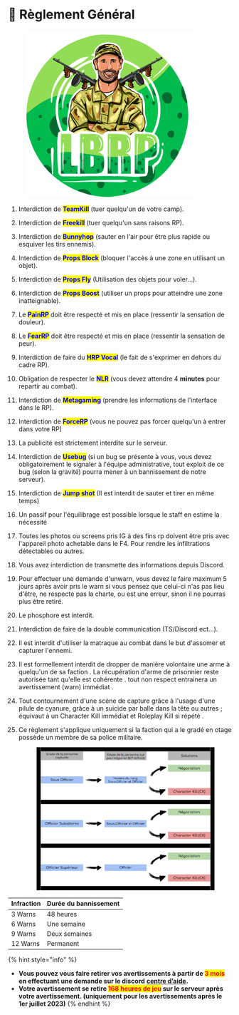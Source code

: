 # 📝 Règlement Général



<figure><img src=".gitbook/assets/discord.png" alt="" width="375"><figcaption></figcaption></figure>

1. Interdiction de <mark style="color:blue;">**TeamKill**</mark> (tuer quelqu'un de votre camp).
2. Interdiction de <mark style="color:blue;">**Freekill**</mark> (tuer quelqu'un sans raisons RP).
3. Interdiction de <mark style="color:blue;">**Bunnyhop**</mark> (sauter en l'air pour être plus rapide ou esquiver les tirs ennemis).
4. Interdiction de <mark style="color:blue;">**Props Block**</mark> (bloquer l'accès à une zone en utilisant un objet).
5. Interdiction de <mark style="color:blue;">**Props Fly**</mark> (Utilisation des objets pour voler...).
6. Interdiction de <mark style="color:blue;">**Props Boost**</mark> (utiliser un props pour atteindre une zone inatteignable).
7. Le <mark style="color:blue;">**PainRP**</mark> doit être respecté et mis en place (ressentir la sensation de douleur).
8. Le <mark style="color:blue;">**FearRP**</mark> doit être respecté et mis en place (ressentir la sensation de peur).
9. Interdiction de faire du <mark style="color:blue;">**HRP Vocal**</mark> (le fait de s'exprimer en dehors du cadre RP).
10. Obligation de respecter le <mark style="color:blue;">**NLR**</mark> (vous devez attendre 4 **minutes** pour repartir au combat).
11. Interdiction de <mark style="color:blue;">**Metagaming**</mark> (prendre les informations de l'interface dans le RP).
12. Interdiction de <mark style="color:blue;">**ForceRP**</mark> (vous ne pouvez pas forcer quelqu'un à entrer dans votre RP)
13. La publicité est strictement interdite sur le serveur.
14. Interdiction de <mark style="color:blue;">**Usebug**</mark> (si un bug se présente à vous, vous devez obligatoirement le signaler à l'équipe administrative, tout exploit de ce bug (selon la gravité) pourra mener à un bannissement de notre serveur).
15. Interdiction de <mark style="color:blue;">**Jump shot**</mark> (Il est interdit de sauter et tirer en même temps)
16. Un passif pour l'équilibrage est possible lorsque le staff en estime la nécessité
17. Toutes les photos ou screens pris IG à des fins rp doivent être pris avec l'appareil photo achetable dans le F4. Pour rendre les infiltrations détectables ou autres.
18. Vous avez interdiction de transmette des informations depuis Discord.
19. Pour effectuer une demande d'unwarn, vous devez le faire maximum 5 jours après avoir pris le warn si vous pensez que celui-ci n'as pas lieu d'être, ne respecte pas la charte, ou est une erreur, sinon il ne pourras plus être retiré.
20. Le phosphore est interdit.
21. Interdiction de faire de la double communication (TS/Discord ect...).
22. Il est interdit d'utiliser la matraque au combat dans le but d'assomer et capturer l'ennemi.
23. Il est formellement interdit de dropper de manière volontaire une arme à quelqu'un de sa faction . La récupération d'arme de prisonnier reste autorisée tant qu'elle est cohérente . tout non respect entrainera un avertissement (warn) immédiat .
24. Tout contournement d'une scène de capture grâce à l'usage d'une pilule de cyanure, grâce à un suicide par balle dans la tête ou autres ; équivaut à un Character Kill immédiat et Roleplay Kill si répété .
25. Ce règlement s'applique uniquement si la faction qui a le gradé en otage possède un membre de sa police militaire.

    <figure><img src=".gitbook/assets/image.png" alt=""><figcaption></figcaption></figure>

| Infraction | Durée du bannissement |
| ---------- | --------------------- |
| 3 Warns    | 48 heures             |
| 6 Warns    | Une semaine           |
| 9 Warns    | Deux semaines         |
| 12 Warns   | Permanent             |

{% hint style="info" %}
* **Vous pouvez vous faire retirer vos avertissements à partir de&#x20;**<mark style="color:red;">**3 mois**</mark>**&#x20;en effectuant une demande sur le discord** [**centre d’aide**](https://discord.gg/jzMRKAGSWG)**.**
* **Votre avertissement se retire&#x20;**<mark style="color:red;">**168 heures de jeu**</mark>**&#x20;sur le serveur après votre avertissement. (uniquement pour les avertissements après le 1er juillet 2023)**
{% endhint %}
